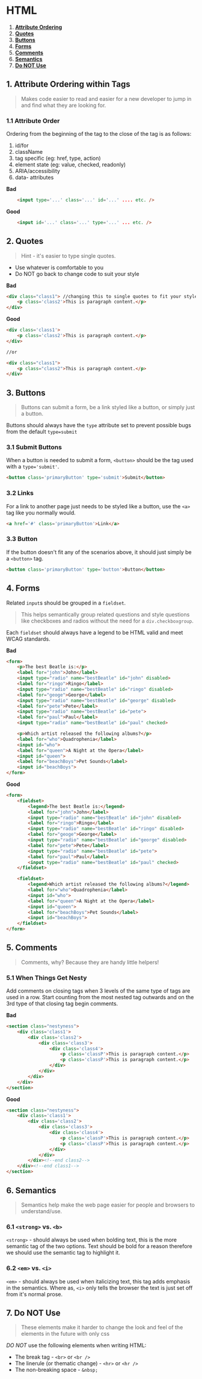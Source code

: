 # HTML

 1. **[Attribute Ordering](#attribute-ordering-within-tags)**
 1. **[Quotes](#quotes)**
 1. **[Buttons](#buttons)**
 1. **[Forms](#forms)**
 1. **[Comments](#comments)**
 1. **[Semantics](#semantics)**
 1. **[Do NOT Use](#do-not-use)**

<a name="attribute-ordering-within-tags"></a>
## 1. Attribute Ordering within Tags
 > Makes code easier to read and easier for a new developer to jump in and find what they are looking for.

  ### 1.1 Attribute Order
   Ordering from the beginning of the tag to the close of the tag is as follows:

  1. id/for
  1. className
  1. tag specific (eg: href, type, action)
  1. element state (eg: value, checked, readonly)
  1. ARIA/accessibility
  1. data- attributes


**Bad**
```html
    <input type='...' class='...' id='...' .... etc. />
```

**Good**
```html
    <input id='...' class='...' type='...' ... etc. />
```

<a name="quotes"></a>
## 2. Quotes
  > Hint - it's easier to type single quotes.

+ Use whatever is comfortable to you
+ Do NOT go back to change code to suit your style

**Bad**
```html
<div class="class1"> //changing this to single quotes to fit your style
    <p class='class2'>This is paragraph content.</p>
</div>
```

**Good**
```html
<div class='class1'>
    <p class='class2'>This is paragraph content.</p>
</div>

//or

<div class="class1">
    <p class="class2">This is paragraph content.</p>
</div>
```

<a name="buttons"></a>
## 3. Buttons
  > Buttons can submit a form, be a link styled like a button, or simply just a button.

Buttons should always have the `type` attribute set to prevent possible bugs from the default `type=submit`

### 3.1 Submit Buttons

   When a button is needed to submit a form, `<button>` should be the tag used with a `type='submit'`.

```html
<button class='primaryButton' type='submit'>Submit</button>
```
### 3.2 Links
  For a link to another page just needs to be styled like a button, use the `<a>` tag like you normally would.

```html
<a href='#' class='primaryButton'>Link</a>
```

### 3.3  Button

 If the button doesn't fit any of the scenarios above, it should just simply be a  `<button>` tag.

```html
<button class='primaryButton' type='button'>Button</button>
```

<a name="forms"></a>
## 4. Forms

Related `input`s should be grouped in a `fieldset`.
 > This helps semantically group related questions and style questions like checkboxes and radios without the need for a `div.checkboxgroup`.

Each `fieldset` should always have a legend to be HTML valid and meet WCAG standards.

**Bad**
```html
<form>
    <p>The best Beatle is:</p>
    <label for="john">John</label>
    <input type="radio" name="bestBeatle" id="john" disabled>
    <label for="ringo">Ringo</label>
    <input type="radio" name="bestBeatle" id="ringo" disabled>
    <label for="geoge">George</label>
    <input type="radio" name="bestBeatle" id="george" disabled>
    <label for="pete">Pete</label>
    <input type="radio" name="bestBeatle" id="pete">
    <label for="paul">Paul</label>
    <input type="radio" name="bestBeatle" id="paul" checked>

    <p>Which artist released the following albums?</p>
    <label for="who">Quadrophenia</label>
    <input id="who">
    <label for="queen">A Night at the Opera</label>
    <input id="queen">
    <label for="beachBoys">Pet Sounds</label>
    <input id="beachBoys">
</form>
```

**Good**
```html
<form>
    <fieldset>
        <legend>The best Beatle is:</legend>
        <label for="john">John</label>
        <input type="radio" name="bestBeatle" id="john" disabled>
        <label for="ringo">Ringo</label>
        <input type="radio" name="bestBeatle" id="ringo" disabled>
        <label for="geoge">George</label>
        <input type="radio" name="bestBeatle" id="george" disabled>
        <label for="pete">Pete</label>
        <input type="radio" name="bestBeatle" id="pete">
        <label for="paul">Paul</label>
        <input type="radio" name="bestBeatle" id="paul" checked>
    </fieldset>

    <fieldset>
        <legend>Which artist released the following albums?</legend>
        <label for="who">Quadrophenia</label>
        <input id="who">
        <label for="queen">A Night at the Opera</label>
        <input id="queen">
        <label for="beachBoys">Pet Sounds</label>
        <input id="beachBoys">  
    </fieldset>
</form>
```
<a name="comments"></a>
## 5. Comments
  > Comments, why? Because they are handy little helpers!

### 5.1 When Things Get Nesty

 Add comments on closing tags when 3 levels of the same type of tags are used in a row. Start counting from the most nested tag outwards and on the 3rd type of that closing tag begin comments.

**Bad**
```html
<section class="nestyness">
    <div class='class1'>
        <div class='class2'>
            <div class='class3'>
                <div class='class4'>
                    <p class='classP'>This is paragraph content.</p>
                    <p class='classP'>This is paragraph content.</p>
                </div>
            </div>
        </div>
    </div>
</section>
 ```

**Good**
```html
<section class="nestyness">
    <div class='class1'>
        <div class='class2'>
            <div class='class3'>
                <div class='class4'>
                    <p class='classP'>This is paragraph content.</p>
                    <p class='classP'>This is paragraph content.</p>
                </div>
            </div>
        </div><!--end class2-->
    </div><!--end class1-->
</section>
```
<a name="semantics"></a>
## 6. Semantics
   > Semantics help make the web page easier for people and browsers to understand/use.

### 6.1 `<strong>` vs. `<b>`
 `<strong>` - should always be used when bolding text, this is the more semantic tag of the two options. Text should be bold for a reason therefore we should use the semantic tag to highlight it.

### 6.2 `<em>` vs. `<i>`
  `<em>` - should always be used when italicizing text, this tag adds emphasis in the semantics. Where as, `<i>` only tells the browser the text is just set off from it's normal prose.

<a name="do-not-use"></a>
## 7. Do NOT Use
  > These elements make it harder to change the look and feel of the elements in the future with only css

*DO NOT* use the following elements when writing HTML:

 + The break tag -  ``<br>`` or ``<br />``
 + The linerule (or thematic change) -  ``<hr>`` or ``<hr />``
 + The non-breaking space - ``&nbsp;``
